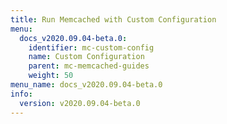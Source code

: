 ```yaml
---
title: Run Memcached with Custom Configuration
menu:
  docs_v2020.09.04-beta.0:
    identifier: mc-custom-config
    name: Custom Configuration
    parent: mc-memcached-guides
    weight: 50
menu_name: docs_v2020.09.04-beta.0
info:
  version: v2020.09.04-beta.0
---
```


